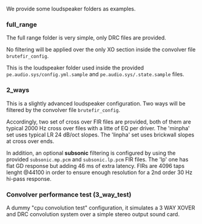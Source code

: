 We provide some loudspeaker folders as examples.


### full_range

The full range folder is very simple, only DRC files are provided. 

No filtering will be applied over the only XO section inside the convolver file `brutefir_config`.

This is the loudspeaker folder used inside the provided `pe.audio.sys/config.yml.sample` and `pe.audio.sys/.state.sample` files.


### 2_ways

This is a slightly advanced loudspeaker configuration. Two ways will be filtered by the convolver file `brutefir_config`.

Accordingly, two set of cross over FIR files are provided, both of them are typical 2000 Hz cross over files with a litte of EQ per driver. The 'minpha' set uses typical LR 24 dB/oct slopes. The 'linpha' set uses brickwall slopes at cross over ends.

In addition, an optional **subsonic** filtering is configured by using the provided `subsonic.mp.pcm` and `subsonic.lp.pcm` FIR files. The 'lp' one has flat GD response but adding 46 ms of extra latency. FIRs are 4096 taps lenght @44100 in order to ensure enough resolution for a 2nd order 30 Hz hi-pass response.


### Convolver performance test (3_way_test)

A dummy "cpu convolution test" configuration, it simulates a 3 WAY XOVER and DRC convolution system over a simple stereo output sound card.


